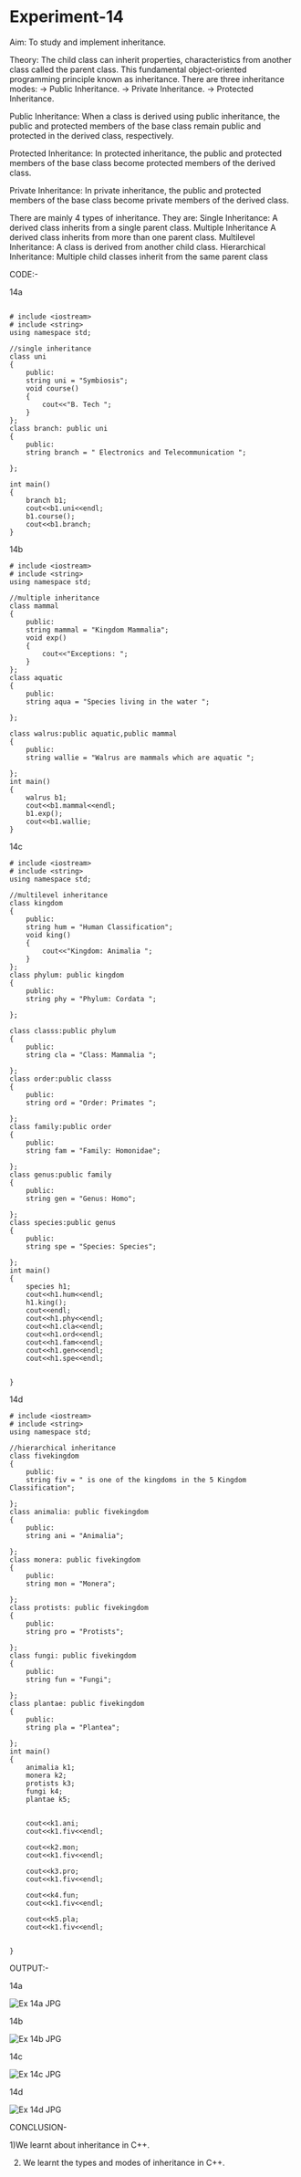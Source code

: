 # Experiment-14
Aim:
To study and implement inheritance.

Theory:
The child class can inherit properties, characteristics from another class called the parent class. This fundamental object-oriented programming principle known as inheritance.
There are three inheritance modes:
→ Public Inheritance.
→ Private Inheritance.
→ Protected Inheritance.

Public Inheritance:
When a class is derived using public inheritance, the public and protected members of the base class remain public and protected in the derived class, respectively.

Protected Inheritance:
In protected inheritance, the public and protected members of the base class become protected members of the derived class.

Private Inheritance:
In private inheritance, the public and protected members of the base class become private members of the derived class.


There are mainly 4 types of inheritance. They are:
Single Inheritance:
A derived class inherits from a single parent class.
Multiple Inheritance
A derived class inherits from more than one parent class.
Multilevel Inheritance:
A class is derived from another child class.
Hierarchical Inheritance:
Multiple child classes inherit from the same parent class

CODE:-

14a

```

# include <iostream>
# include <string>
using namespace std;

//single inheritance
class uni
{
    public:
    string uni = "Symbiosis";
    void course()
    {
        cout<<"B. Tech ";
    }
};
class branch: public uni
{
    public:
    string branch = " Electronics and Telecommunication ";

};

int main()
{
    branch b1;
    cout<<b1.uni<<endl;
    b1.course();
    cout<<b1.branch;
}
```

14b
```
# include <iostream>
# include <string>
using namespace std;

//multiple inheritance
class mammal
{
    public:
    string mammal = "Kingdom Mammalia";
    void exp()
    {
        cout<<"Exceptions: ";
    }
};
class aquatic
{
    public:
    string aqua = "Species living in the water ";

};

class walrus:public aquatic,public mammal
{
    public:
    string wallie = "Walrus are mammals which are aquatic ";

};
int main()
{
    walrus b1;
    cout<<b1.mammal<<endl;
    b1.exp();
    cout<<b1.wallie;
}
```
14c
```
# include <iostream>
# include <string>
using namespace std;

//multilevel inheritance
class kingdom
{
    public:
    string hum = "Human Classification";
    void king()
    {
        cout<<"Kingdom: Animalia ";
    }
};
class phylum: public kingdom
{
    public:
    string phy = "Phylum: Cordata ";

};

class classs:public phylum
{
    public:
    string cla = "Class: Mammalia ";

};
class order:public classs
{
    public:
    string ord = "Order: Primates ";

};
class family:public order
{
    public:
    string fam = "Family: Homonidae";

};
class genus:public family
{
    public:
    string gen = "Genus: Homo";

};
class species:public genus
{
    public:
    string spe = "Species: Species";

};
int main()
{
    species h1;
    cout<<h1.hum<<endl;
    h1.king();
    cout<<endl;
    cout<<h1.phy<<endl;
    cout<<h1.cla<<endl;
    cout<<h1.ord<<endl;
    cout<<h1.fam<<endl;
    cout<<h1.gen<<endl;
    cout<<h1.spe<<endl;


}
```

14d
```
# include <iostream>
# include <string>
using namespace std;

//hierarchical inheritance
class fivekingdom
{
    public:
    string fiv = " is one of the kingdoms in the 5 Kingdom Classification";

};
class animalia: public fivekingdom
{
    public:
    string ani = "Animalia";

};
class monera: public fivekingdom
{
    public:
    string mon = "Monera";

};
class protists: public fivekingdom
{
    public:
    string pro = "Protists";

};
class fungi: public fivekingdom
{
    public:
    string fun = "Fungi";

};
class plantae: public fivekingdom
{
    public:
    string pla = "Plantea";

};
int main()
{
    animalia k1;
    monera k2;
    protists k3;
    fungi k4;
    plantae k5;

    
    cout<<k1.ani;
    cout<<k1.fiv<<endl;

    cout<<k2.mon;
    cout<<k1.fiv<<endl;

    cout<<k3.pro;
    cout<<k1.fiv<<endl;

    cout<<k4.fun;
    cout<<k1.fiv<<endl;
    
    cout<<k5.pla;
    cout<<k1.fiv<<endl;


}
```

OUTPUT:-

14a

![Ex 14a JPG](https://github.com/user-attachments/assets/c6c3c95f-06dc-4ebc-a216-43d453713ecc)

14b

![Ex 14b JPG](https://github.com/user-attachments/assets/2e615dac-a8bc-4ec7-8393-2db44382505e)

14c

![Ex 14c JPG](https://github.com/user-attachments/assets/bbdce7be-c324-4b60-b2d1-2b177c1ce3ac)

14d

![Ex 14d JPG](https://github.com/user-attachments/assets/872900b4-d9c4-4934-a5f9-4a663aa913fa)

CONCLUSION- 

1)We learnt about inheritance in C++.

2) We learnt the types and modes of inheritance in C++.
